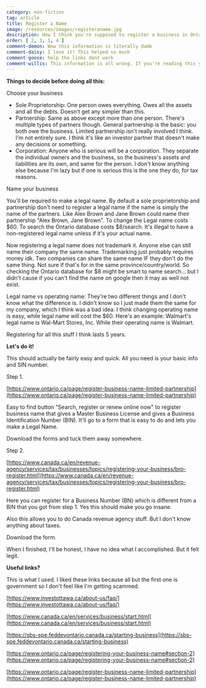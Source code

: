 ```yaml
---
category: non-fiction
tag: article
title: Register a Name
image: /resources/images/registeraname.jpg
description: How I think you're supposed to register a business in Ontario
order: [ 2, 3, 1, 4 ]
comment-demon: Wow this information is literally dumb
comment-daisy: I love it! This helped so much
comment-goose: help the links dont work
comment-willis: This information is all wrong. If you're reading this you should avoid this bad advice of an article.
---
```


**Things to decide before doing all this:**

Choose your business

- Sole Proprietorship: One person owes everything. Owes all the assets and all the debts. Doesn&#39;t get any simpler than this.
- Partnership: Same as above except more than one person. There&#39;s multiple types of partners though. General partnership is the basic: you both owe the business. Limited partnership isn&#39;t really involved I think. I&#39;m not entirely sure. I think it&#39;s like an investor partner that doesn&#39;t make any decisions or something.
- Corporation: Anyone who is serious will be a corporation. They separate the individual owners and the business, so the business&#39;s assets and liabilities are its own, and same for the person. I don&#39;t know anything else because I&#39;m lazy but if one is serious this is the one they do, for tax reasons.

Name your business

You&#39;ll be required to make a legal name. By default a sole proprietorship and partnership don&#39;t need to register a legal name if the name is simply the name of the partners. Like Alex Brown and Jane Brown could name their partnership &quot;Alex Brown, Jane Brown&quot;. To change the Legal name costs $60. To search the Ontario database costs $8/search. It&#39;s illegal to have a non-registered legal name unless if it&#39;s your actual name.

Now registering a legal name does not trademark it. Anyone else can still name their company the same name. Trademarking just probably requires money idk. Two companies can share the same name IF they don&#39;t do the same thing. Not sure if that&#39;s for in the same province/country/world. So checking the Ontario database for $8 might be smart to name search… but I didn&#39;t cause if you can&#39;t find the name on google then it may as well not exist.

Legal name vs operating name: They&#39;re two different things and I don&#39;t know what the difference is. I didn&#39;t know so I just made them the same for my company, which I think was a bad idea. I think changing operating name is easy, while legal name will cost the $60. Here&#39;s an example: Walmart&#39;s legal name is Wal-Mart Stores, Inc.  While their operating name is Walmart.

Registering for all this stuff I think lasts 5 years.

**Let&#39;s do it!**

This should actually be fairly easy and quick. All you need is your basic info and SIN number.

Step 1.

[https://www.ontario.ca/page/register-business-name-limited-partnership](https://www.ontario.ca/page/register-business-name-limited-partnership)

Easy to find button &quot;Search, register or renew online now&quot; to register business name that gives a Master Business License and gives a Business Identification Number (BIN). It&#39;ll go to a form that is easy to do and lets you make a Legal Name.

Download the forms and tuck them away somewhere.

Step 2.

[https://www.canada.ca/en/revenue-agency/services/tax/businesses/topics/registering-your-business/bro-register.html](https://www.canada.ca/en/revenue-agency/services/tax/businesses/topics/registering-your-business/bro-register.html)

Here you can register for a Business Number (BN) which is different from a BIN that you got from step 1. Yes this should make you go insane.

Also this allows you to do Canada revenue agency stuff. But I don&#39;t know anything about taxes.

Download the form.

When I finished, I&#39;ll be honest, I have no idea what I accomplished. But it felt legit.

**Useful links?**

This is what I used. I liked these links because all but the first one is government so I don&#39;t feel like I&#39;m getting scammed.

[https://www.investottawa.ca/about-us/faq/](https://www.investottawa.ca/about-us/faq/)

[https://www.canada.ca/en/services/business/start.html](https://www.canada.ca/en/services/business/start.html)

[https://sbs-spe.feddevontario.canada.ca/starting-business](https://sbs-spe.feddevontario.canada.ca/starting-business)

[https://www.ontario.ca/page/registering-your-business-name#section-2](https://www.ontario.ca/page/registering-your-business-name#section-2)

[https://www.ontario.ca/page/register-business-name-limited-partnership](https://www.ontario.ca/page/register-business-name-limited-partnership)